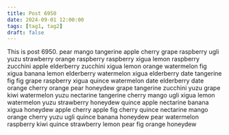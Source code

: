```yaml
---
title: Post 6950
date: 2024-09-01 12:00:00
tags: [tag1, tag2]
draft: false
---
```

This is post 6950.
pear
mango
tangerine
apple
cherry
grape
raspberry
ugli
yuzu
strawberry
orange
raspberry
raspberry
xigua
lemon
raspberry
zucchini
apple
elderberry
zucchini
xigua
lemon
orange
watermelon
fig
xigua
banana
lemon
elderberry
watermelon
xigua
elderberry
date
tangerine
fig
fig
grape
raspberry
xigua
quince
watermelon
date
elderberry
date
orange
cherry
orange
pear
honeydew
grape
tangerine
zucchini
yuzu
grape
kiwi
watermelon
yuzu
nectarine
tangerine
cherry
mango
ugli
xigua
lemon
watermelon
yuzu
strawberry
honeydew
quince
apple
nectarine
banana
xigua
honeydew
apple
cherry
apple
fig
cherry
quince
nectarine
mango
orange
cherry
yuzu
ugli
quince
banana
honeydew
pear
watermelon
raspberry
kiwi
quince
strawberry
lemon
pear
fig
orange
honeydew
